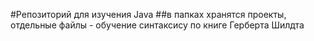 #Репозиторий для изучения Java
##в папках хранятся проекты, отдельные файлы - обучение синтаксису по книге Герберта Шилдта
